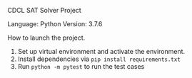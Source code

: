 CDCL SAT Solver Project

Language: Python
Version: 3.7.6

How to launch the project.
1. Set up virtual environment and activate the environment.
2. Install dependencies via `pip install requirements.txt`
3. Run `python -m pytest` to run the test cases